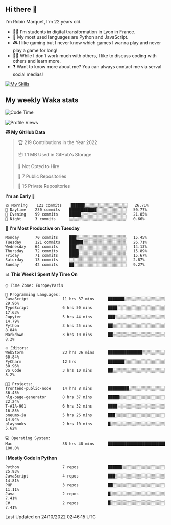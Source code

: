 ## Hi there 👋

I'm Robin Marquet, I'm 22 years old.

- 👨‍💻 I'm students in digital transformation in Lyon in France.
- 🌱 My most used languages are Python and JavaScript.
- 🎮 I like gaming but I never know which games I wanna play and never play a game for long!
- 👯‍♀️ While I don't work much with others, I like to discuss coding with others and learn more.
- ❓ Want to know more about me? You can always contact me via serval social medias!

[![My Skills](https://skillicons.dev/icons?i=js,html,css,docker,express,figma,firebase,graphql,mongodb,mysql,nodejs,py,react,ts,vue)](https://skillicons.dev)

## My weekly Waka stats

<!--START_SECTION:waka-->
![Code Time](http://img.shields.io/badge/Code%20Time-2%2C700%20hrs%2013%20mins-blue)

![Profile Views](http://img.shields.io/badge/Profile%20Views-0-blue)

**🐱 My GitHub Data** 

> 🏆 219 Contributions in the Year 2022
 > 
> 📦 1.1 MB Used in GitHub's Storage 
 > 
> 🚫 Not Opted to Hire
 > 
> 📜 7 Public Repositories 
 > 
> 🔑 15 Private Repositories  
 > 
**I'm an Early 🐤** 

```text
🌞 Morning    121 commits    ██████░░░░░░░░░░░░░░░░░░░   26.71% 
🌆 Daytime    230 commits    ████████████░░░░░░░░░░░░░   50.77% 
🌃 Evening    99 commits     █████░░░░░░░░░░░░░░░░░░░░   21.85% 
🌙 Night      3 commits      ░░░░░░░░░░░░░░░░░░░░░░░░░   0.66%

```
📅 **I'm Most Productive on Tuesday** 

```text
Monday       70 commits     ███░░░░░░░░░░░░░░░░░░░░░░   15.45% 
Tuesday      121 commits    ██████░░░░░░░░░░░░░░░░░░░   26.71% 
Wednesday    64 commits     ███░░░░░░░░░░░░░░░░░░░░░░   14.13% 
Thursday     72 commits     ████░░░░░░░░░░░░░░░░░░░░░   15.89% 
Friday       71 commits     ████░░░░░░░░░░░░░░░░░░░░░   15.67% 
Saturday     13 commits     ░░░░░░░░░░░░░░░░░░░░░░░░░   2.87% 
Sunday       42 commits     ██░░░░░░░░░░░░░░░░░░░░░░░   9.27%

```


📊 **This Week I Spent My Time On** 

```text
⌚︎ Time Zone: Europe/Paris

💬 Programming Languages: 
JavaScript               11 hrs 37 mins      ███████░░░░░░░░░░░░░░░░░░   29.96% 
TypeScript               6 hrs 50 mins       ████░░░░░░░░░░░░░░░░░░░░░   17.63% 
Jupyter                  5 hrs 44 mins       ███░░░░░░░░░░░░░░░░░░░░░░   14.79% 
Python                   3 hrs 25 mins       ██░░░░░░░░░░░░░░░░░░░░░░░   8.84% 
Markdown                 3 hrs 10 mins       ██░░░░░░░░░░░░░░░░░░░░░░░   8.2%

🔥 Editors: 
WebStorm                 23 hrs 36 mins      ███████████████░░░░░░░░░░   60.84% 
PyCharm                  12 hrs              ███████░░░░░░░░░░░░░░░░░░   30.96% 
VS Code                  3 hrs 10 mins       ██░░░░░░░░░░░░░░░░░░░░░░░   8.2%

🐱‍💻 Projects: 
frontend-public-node     14 hrs 8 mins       █████████░░░░░░░░░░░░░░░░   36.45% 
nlg-page-generator       8 hrs 37 mins       █████░░░░░░░░░░░░░░░░░░░░   22.24% 
T-AIA-901                6 hrs 32 mins       ████░░░░░░░░░░░░░░░░░░░░░   16.85% 
pneumo-ia                5 hrs 26 mins       ███░░░░░░░░░░░░░░░░░░░░░░   14.04% 
playbooks                2 hrs 10 mins       █░░░░░░░░░░░░░░░░░░░░░░░░   5.62%

💻 Operating System: 
Mac                      38 hrs 48 mins      █████████████████████████   100.0%

```

**I Mostly Code in Python** 

```text
Python                   7 repos             ██████░░░░░░░░░░░░░░░░░░░   25.93% 
JavaScript               4 repos             ███░░░░░░░░░░░░░░░░░░░░░░   14.81% 
PHP                      3 repos             ██░░░░░░░░░░░░░░░░░░░░░░░   11.11% 
Java                     2 repos             █░░░░░░░░░░░░░░░░░░░░░░░░   7.41% 
C#                       2 repos             █░░░░░░░░░░░░░░░░░░░░░░░░   7.41%

```



 Last Updated on 24/10/2022 02:46:15 UTC
<!--END_SECTION:waka-->
